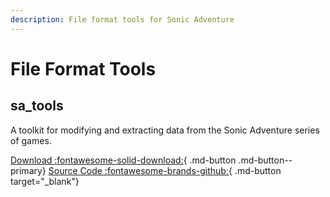 ```yaml
---
description: File format tools for Sonic Adventure
---
```

# File Format Tools

## sa_tools
A toolkit for modifying and extracting data from the Sonic Adventure series of games.

[Download :fontawesome-solid-download:](https://info.sonicretro.org/SA_Tools){ .md-button .md-button--primary}
[Source Code :fontawesome-brands-github:](https://github.com/X-Hax/sa_tools){ .md-button target="_blank"}